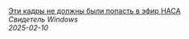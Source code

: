 <!--2025-02-10 12:26:39-->
<div class="yb">
  <a class="nodecor" href="/posts.html?tajny/eti_kadry_ne_doljny_byli_popast_v_efir_nasa">
    <img class="preview" data-videoid="ViNzmzFEXfU" src="https://i3.ytimg.com/vi/ViNzmzFEXfU/hqdefault.jpg" align="middle" alt="">
  </a>
  <div class="inlbl text">
    <a class="nodecor" href="/posts.html?tajny/eti_kadry_ne_doljny_byli_popast_v_efir_nasa">Эти кадры не должны были попасть в эфир НАСА</a><br>
    <i class="smaller2">Свидетель Windows</i><br>
    <i class="smaller3">2025-02-10</i>
  </div>
</div>
